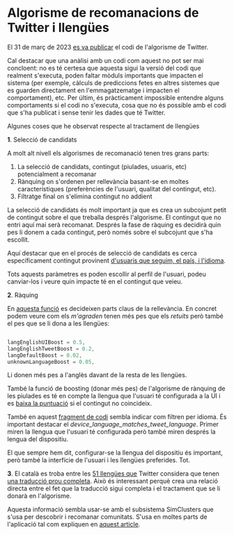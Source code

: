 # Algorisme de recomanacions de Twitter i llengües

El 31 de març de 2023 [es va publicar](https://twitter.com/elonmusk/status/1641876892302073875) el codi de l'algorisme de Twitter.

Cal destacar que una anàlisi amb un codi com aquest no pot ser mai concloent: no es té certesa que aquesta sigui la versió del codi que realment s'executa, poden faltar mòduls importants que impacten el sistema (per exemple, càlculs de prediccions fetes en altres sistemes que es guarden directament en l'emmagatzematge i impacten el comportament), etc. Per últim, és pràcticament impossible entendre alguns comportaments si el codi no s'executa, cosa que no és possible amb el codi que s'ha publicat i sense tenir les dades que té Twitter.

Algunes coses que he observat respecte al tractament de llengües

**1**. Selecció de candidats

A molt alt nivell els algorismes de recomanació tenen tres grans parts: 

1. La selecció de candidats, contingut (piulades, usuaris, etc) potencialment a recomanar
2. Rànquing on s'ordenen per rellevància basant-se en moltes característiques (preferències de l'usuari, qualitat del contingut, etc).
3. Filtratge final on s'elimina contingut no addient

La selecció de candidats és molt important ja que es crea un subcojunt petit de contingut sobre el que treballa després l'algorisme. El contingut que no entri aquí mai serà recomanat. Després la fase de ràquing es decidirà quin pes li donem a cada contingut, però només sobre el subcojunt que s'ha escollit.

Aquí destacar que en el procés de selecció de candidats es cerca específicament contingut provinent [d'usuaris que seguim, el país, i l'idioma](https://github.com/twitter/the-algorithm/blob/7f90d0ca342b928b479b512ec51ac2c3821f5922/cr-mixer/server/src/main/scala/com/twitter/cr_mixer/candidate_generation/FrsTweetCandidateGenerator.scala#L72). 

Tots aquests paràmetres es poden escollir al perfil de l'usuari, podeu canviar-los i veure quin impacte té en el contingut que veieu.

**2**. Ràquing

En [aquesta funció](https://github.com/twitter/the-algorithm/blob/7f90d0ca342b928b479b512ec51ac2c3821f5922/home-mixer/server/src/main/scala/com/twitter/home_mixer/util/earlybird/RelevanceSearchUtil.scala#L13) es decideixen parts claus de la rellevància. En concret podem veure com els *m'agraden* tenen més pes que els *retuits* però també el pes que se li dona a les llengües:

```scala

langEnglishUIBoost = 0.5,
langEnglishTweetBoost = 0.2,
langDefaultBoost = 0.02,
unknownLanguageBoost = 0.05, 

```

Li donen més pes a l'anglès davant de la resta de les llengües. 


També la funció de boosting (donar més pes) de l'algorisme de rànquing de les piulades es té en compte la llengua que l'usuari té configurada a la UI i es [baixa la puntuació](https://github.com/twitter/the-algorithm/blob/7f90d0ca342b928b479b512ec51ac2c3821f5922/src/java/com/twitter/search/earlybird/search/relevance/scoring/FeatureBasedScoringFunction.java#L589) si el contingut no coincideix. 

També en aquest [fragment de codi](https://github.com/twitter/the-algorithm/blob/ec83d01dcaebf369444d75ed04b3625a0a645eb9/home-mixer/server/src/main/scala/com/twitter/home_mixer/functional_component/decorator/HomeTweetTypePredicates.scala#L125) sembla indicar com filtren per idioma. És important destacar el *device_language_matches_tweet_language*.
Primer miren la llengua que l'usuari té configurada però també miren després la lengua del dispositiu. 

El que sempre hem dit, configurar-se la llengua del dispositiu és important, però també la interfície de l'usuari i les llengües preferides. Tot.


**3**. El català es troba entre les [51 llengües que](https://github.com/twitter/the-algorithm/blob/7f90d0ca342b928b479b512ec51ac2c3821f5922/home-mixer/server/src/main/scala/com/twitter/home_mixer/functional_component/gate/SupportedLanguagesGate.scala#L18) Twitter considera que tenen [una traducció prou completa](https://github.com/twitter/the-algorithm/blob/7f90d0ca342b928b479b512ec51ac2c3821f5922/home-mixer/server/src/main/scala/com/twitter/home_mixer/functional_component/gate/SupportedLanguagesGate.scala#L12). Això és interessant perquè crea una relació directa entre el fet que la traducció sigui completa i el tractament que se li donarà en l'algorisme.

Aquesta informació sembla usar-se amb el subsistema SimClusters que s'usa per descobrir i recomanar comunitats. S'usa en moltes parts de l'aplicació tal com expliquen en [aquest article](https://dl.acm.org/doi/pdf/10.1145/3394486.3403370).



